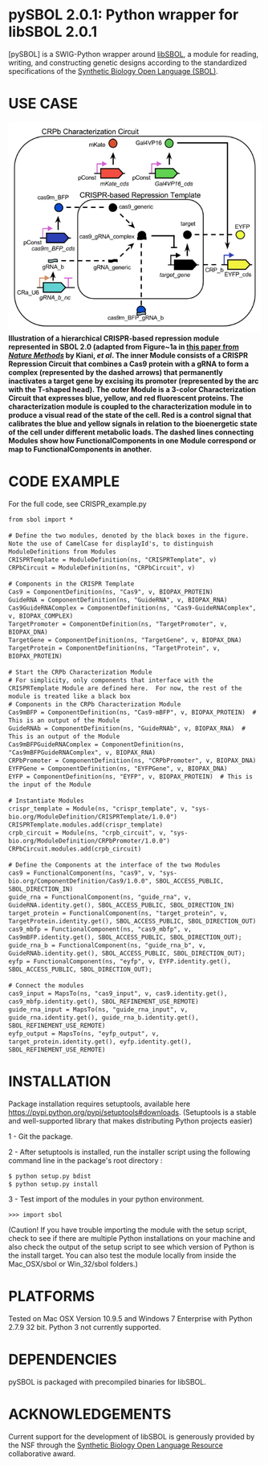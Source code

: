 pySBOL 2.0.1: Python wrapper for libSBOL 2.0.1
======================================

[pySBOL] is a SWIG-Python wrapper around [libSBOL](https://github.com/SynBioDex/libSBOL), a module for reading, writing, and constructing genetic designs according to the standardized specifications of the [Synthetic Biology Open Language (SBOL)](http://www.sbolstandard.org/).  

USE CASE
========
![](crispr_repression2.png)
**Illustration of a hierarchical CRISPR-based repression module represented in SBOL 2.0 (adapted from Figure~1a in [this paper from *Nature Methods*](http://www.nature.com/nmeth/journal/v11/n7/full/nmeth.2969.html) by Kiani, *et al*. The inner Module consists of a CRISPR Repression Circuit that combines a Cas9 protein with a gRNA to form a complex (represented by the dashed arrows) that permanently inactivates a target gene by excising its promoter (represented by the arc with the T-shaped head).   The outer Module is a 3-color Characterization Circuit that expresses blue, yellow, and red fluorescent proteins. The characterization module is coupled to the characterization module in to produce a visual read of the state of the cell. Red is a control signal that calibrates the blue and yellow signals in relation to the bioenergetic state of the cell under different metabolic loads. The dashed lines connecting Modules show how FunctionalComponents in one Module correspond or map to FunctionalComponents in another.**

CODE EXAMPLE
============
For the full code, see CRISPR_example.py

```
from sbol import *

# Define the two modules, denoted by the black boxes in the figure.  Note the use of CamelCase for displayId's, to distinguish ModuleDefinitions from Modules
CRISPRTemplate = ModuleDefinition(ns, "CRISPRTemplate", v)
CRPbCircuit = ModuleDefinition(ns, "CRPbCircuit", v)

# Components in the CRISPR Template
Cas9 = ComponentDefinition(ns, "Cas9", v, BIOPAX_PROTEIN)
GuideRNA = ComponentDefinition(ns, "GuideRNA", v, BIOPAX_RNA)
Cas9GuideRNAComplex = ComponentDefinition(ns, "Cas9-GuideRNAComplex", v, BIOPAX_COMPLEX)
TargetPromoter = ComponentDefinition(ns, "TargetPromoter", v, BIOPAX_DNA)
TargetGene = ComponentDefinition(ns, "TargetGene", v, BIOPAX_DNA)
TargetProtein = ComponentDefinition(ns, "TargetProtein", v, BIOPAX_PROTEIN)

# Start the CRPb Characterization Module
# For simplicity, only components that interface with the CRISPRTemplate Module are defined here.  For now, the rest of the module is treated like a black box
# Components in the CRPb Characterization Module
Cas9mBFP = ComponentDefinition(ns, "Cas9-mBFP", v, BIOPAX_PROTEIN)  # This is an output of the Module
GuideRNAb = ComponentDefinition(ns, "GuideRNAb", v, BIOPAX_RNA)  # This is an output of the Module
Cas9mBFPGuideRNAComplex = ComponentDefinition(ns, "Cas9mBFPGuideRNAComplex", v, BIOPAX_RNA)
CRPbPromoter = ComponentDefinition(ns, "CRPbPromoter", v, BIOPAX_DNA)
EYFPGene = ComponentDefinition(ns, "EYFPGene", v, BIOPAX_DNA)
EYFP = ComponentDefinition(ns, "EYFP", v, BIOPAX_PROTEIN)  # This is the input of the Module

# Instantiate Modules
crispr_template = Module(ns, "crispr_template", v, "sys-bio.org/ModuleDefinition/CRISPRTemplate/1.0.0")
CRISPRTemplate.modules.add(crispr_template)
crpb_circuit = Module(ns, "crpb_circuit", v, "sys-bio.org/ModuleDefinition/CRPbPromoter/1.0.0")
CRPbCircuit.modules.add(crpb_circuit)

# Define the Components at the interface of the two Modules
cas9 = FunctionalComponent(ns, "cas9", v, "sys-bio.org/ComponentDefinition/Cas9/1.0.0", SBOL_ACCESS_PUBLIC, SBOL_DIRECTION_IN)
guide_rna = FunctionalComponent(ns, "guide_rna", v, GuideRNA.identity.get(), SBOL_ACCESS_PUBLIC, SBOL_DIRECTION_IN)
target_protein = FunctionalComponent(ns, "target_protein", v, TargetProtein.identity.get(), SBOL_ACCESS_PUBLIC, SBOL_DIRECTION_OUT)
cas9_mbfp = FunctionalComponent(ns, "cas9_mbfp", v, Cas9mBFP.identity.get(), SBOL_ACCESS_PUBLIC, SBOL_DIRECTION_OUT);
guide_rna_b = FunctionalComponent(ns, "guide_rna_b", v, GuideRNAb.identity.get(), SBOL_ACCESS_PUBLIC, SBOL_DIRECTION_OUT);
eyfp = FunctionalComponent(ns, "eyfp", v, EYFP.identity.get(), SBOL_ACCESS_PUBLIC, SBOL_DIRECTION_OUT);

# Connect the modules
cas9_input = MapsTo(ns, "cas9_input", v, cas9.identity.get(), cas9_mbfp.identity.get(), SBOL_REFINEMENT_USE_REMOTE)
guide_rna_input = MapsTo(ns, "guide_rna_input", v, guide_rna.identity.get(), guide_rna_b.identity.get(), SBOL_REFINEMENT_USE_REMOTE)
eyfp_output = MapsTo(ns, "eyfp_output", v, target_protein.identity.get(), eyfp.identity.get(), SBOL_REFINEMENT_USE_REMOTE)

```

INSTALLATION
============
Package installation requires setuptools, available here https://pypi.python.org/pypi/setuptools#downloads. (Setuptools is a stable and well-supported library that makes distributing Python projects easier)

1 - Git the package.

2 - After setuptools is installed, run the installer script using the following command line in the package's root directory :
```
$ python setup.py bdist
$ python setup.py install
```
3 - Test import of the modules in your python environment. 
```
>>> import sbol
```
(Caution!  If you have trouble importing the module with the setup script, check to see if there are multiple Python installations on your machine and also check the output of the setup script to see which version of Python is the install target.  You can also test the module locally from inside the Mac_OSX/sbol or Win_32/sbol folders.)

PLATFORMS
=========
Tested on Mac OSX Version 10.9.5 and Windows 7 Enterprise with Python 2.7.9 32 bit. Python 3 not currently supported.

DEPENDENCIES
============
pySBOL is packaged with precompiled binaries for libSBOL.


ACKNOWLEDGEMENTS
================

Current support for the development of libSBOL is generously provided by the NSF through the [Synthetic Biology Open Language Resource](http://www.nsf.gov/awardsearch/showAward?AWD_ID=1355909) collaborative award.
